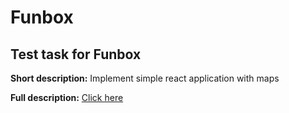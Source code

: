 # Funbox 
## Test task for Funbox

**Short description:**
Implement simple react application with maps

**Full description:**
[Click here](https://drive.google.com/file/d/1C3XJAd5A6pHftJf1HLqMnmQmUIT4nhP1/view?usp=sharing)
